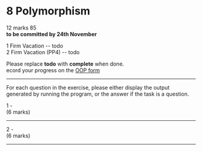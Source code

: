 # 8 Polymorphism
12 marks  85  
**to be committed by 24th November**

1 Firm Vacation   -- todo  
2 Firm Vacation  (PP4)  -- todo  

Please replace **todo** with **complete** when done.  
ecord your progress on the [OOP form](https://forms.gle/RiMroDpV1c1CTbHV9)


---

For each question in the exercise, please either display the output generated by running the program, or the answer if the task is a question.

1 -  
(6 marks)

---

2 -  
(6 marks)

---
